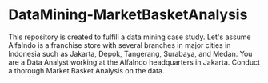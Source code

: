 # DataMining-MarketBasketAnalysis
This repository is created to fulfill a data mining case study.  Let's assume AlfaIndo is a franchise store with several branches in major cities in Indonesia such as Jakarta, Depok, Tangerang, Surabaya, and Medan. You are a Data Analyst working at the AlfaIndo headquarters in Jakarta. Conduct a thorough Market Basket Analysis on the data.
